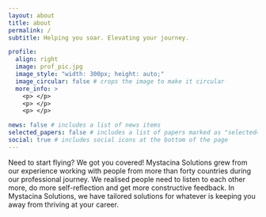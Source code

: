 ```yaml
---
layout: about
title: about
permalink: /
subtitle: Helping you soar. Elevating your journey.

profile:
  align: right
  image: prof_pic.jpg
  image_style: "width: 300px; height: auto;"
  image_circular: false # crops the image to make it circular
  more_info: >
    <p> </p>
    <p> </p>
    <p> </p>

news: false # includes a list of news items
selected_papers: false # includes a list of papers marked as "selected={true}"
social: true # includes social icons at the bottom of the page
---
```


Need to start flying? We got you covered! Mystacina Solutions grew from our experience working with people from more than forty countries during our professional journey. We realised people need to listen to each other more, do more self-reflection and get more constructive feedback. In Mystacina Solutions, we have tailored solutions for whatever is keeping you away from thriving at your career. 

<!-- Write your biography here. Tell the world about yourself. Link to your favorite [subreddit](http://reddit.com). You can put a picture in, too. The code is already in, just name your picture `prof_pic.jpg` and put it in the `img/` folder.

Put your address / P.O. box / other info right below your picture. You can also disable any of these elements by editing `profile` property of the YAML header of your `_pages/about.md`. Edit `_bibliography/papers.bib` and Jekyll will render your [publications page](/al-folio/publications/) automatically.

Link to your social media connections, too. This theme is set up to use [Font Awesome icons](https://fontawesome.com/) and [Academicons](https://jpswalsh.github.io/academicons/), like the ones below. Add your Facebook, Twitter, LinkedIn, Google Scholar, or just disable all of them. -->

